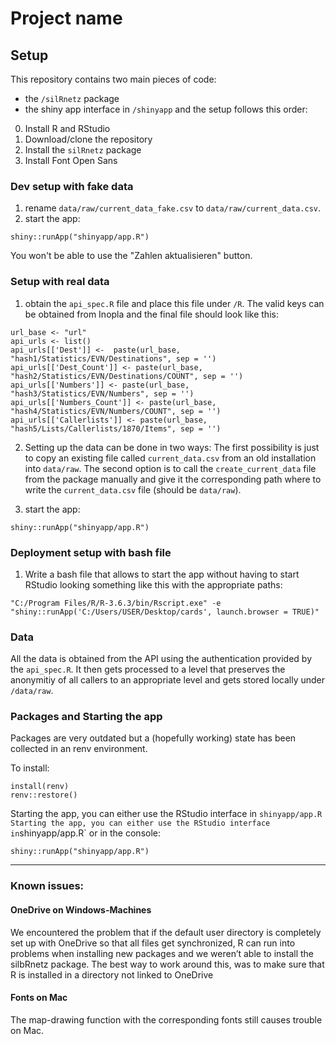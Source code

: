 Project name
================

## Setup

This repository contains two main pieces of code:

- the `/silRnetz` package
- the shiny app interface in `/shinyapp` and the setup follows this
  order:

0.  Install R and RStudio
1.  Download/clone the repository
2.  Install the `silRnetz` package
3.  Install Font Open Sans

### Dev setup with fake data
1. rename `data/raw/current_data_fake.csv` to `data/raw/current_data.csv`.
2. start the app:

```
shiny::runApp("shinyapp/app.R")
```

You won't be able to use the "Zahlen aktualisieren" button.

### Setup with real data 

1. obtain the `api_spec.R` file and place this file under `/R`. The
    valid keys can be obtained from Inopla and the final file should
    look like this:

<!-- -->

    url_base <- "url"
    api_urls <- list()
    api_urls[['Dest']] <-  paste(url_base, "hash1/Statistics/EVN/Destinations", sep = '')
    api_urls[['Dest_Count']] <- paste(url_base, "hash2/Statistics/EVN/Destinations/COUNT", sep = '')
    api_urls[['Numbers']] <- paste(url_base, "hash3/Statistics/EVN/Numbers", sep = '')
    api_urls[['Numbers_Count']] <- paste(url_base, "hash4/Statistics/EVN/Numbers/COUNT", sep = '')
    api_urls[['Callerlists']] <- paste(url_base, "hash5/Lists/Callerlists/1870/Items", sep = '')

2.  Setting up the data can be done in two ways: The first possibility
    is just to copy an existing file called `current_data.csv` from an
    old installation into `data/raw`. The second option is to call the
    `create_current_data` file from the package manually and give it the
    corresponding path where to write the `current_data.csv` file (should be `data/raw`).

3. start the app:


```
shiny::runApp("shinyapp/app.R")
```


### Deployment setup with bash file

1.  Write a bash file that allows to start the app without having to
    start RStudio looking something like this with the appropriate
    paths:

<!-- -->

    "C:/Program Files/R/R-3.6.3/bin/Rscript.exe" -e "shiny::runApp('C:/Users/USER/Desktop/cards', launch.browser = TRUE)"

### Data

All the data is obtained from the API using the authentication provided
by the `api_spec.R`. It then gets processed to a level that preserves
the anonymitiy of all callers to an appropriate level and gets stored
locally under `/data/raw`.

### Packages and Starting the app

Packages are very outdated but a (hopefully working) state has been
collected in an renv environment.

To install:

    install(renv)
    renv::restore()

Starting the app, you can either use the RStudio interface in
`shinyapp/app.R Starting the app, you can either use the RStudio interface in`shinyapp/app.R\`
or in the console:

    shiny::runApp("shinyapp/app.R")

------------------------------------------------------------------------

### Known issues:

#### OneDrive on Windows-Machines

We encountered the problem that if the default user directory is
completely set up with OneDrive so that all files get synchronized, R
can run into problems when installing new packages and we weren’t able
to install the silbRnetz package. The best way to work around this, was
to make sure that R is installed in a directory not linked to OneDrive

#### Fonts on Mac

The map-drawing function with the corresponding fonts still causes
trouble on Mac.
